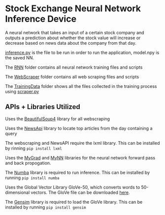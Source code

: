# Stock Exchange Neural Network Inference Device

A neural network that takes an input of a certain stock company and outputs a prediction about whether the stock value will increase or decrease based on news data about the company from that day.

[inference.py](inference.py) is the file to be run in order to run the application, model.npy is the saved NN.

The [RNN](RNN) folder contains all neural network training files and scripts

The [WebScraper](WebScraper) folder contains all web scraping files and scripts

The [TrainingData](TrainingData) folder shows all the files collected in the training process using [scraper.py](WebScraper/scraper.py)

## APIs + Libraries Utilized

Uses the [BeautifulSoup4](https://www.crummy.com/software/BeautifulSoup/bs4/doc/) library for all webscraping

Uses the [NewsApi](https://newsapi.org/) library to locate top articles from the day containing a query

The webscraping and NewsAPI require the lxml library. This can be installed by rinning `pip install lxml`

Uses the [MyGrad](https://github.com/rsokl/MyGrad) and [MyNN](https://github.com/davidmascharka/MyNN) libraries for the neural network forward pass and back propogation.

The [Numba](http://numba.pydata.org/) library is required to run inference. This can be installed by running `pip install numba`

Uses the Global Vector Library GloVe-50, which converts words to 50-dimensional vectors. The GloVe file can be downloaded [here](https://www.dropbox.com/s/c6m006wzrzb2p6t/glove.6B.50d.txt.w2v.zip?dl=0).

The [Gensim](https://pypi.org/project/gensim/) library is required to load the GloVe library. This can be installed by running `pip install gensim`
